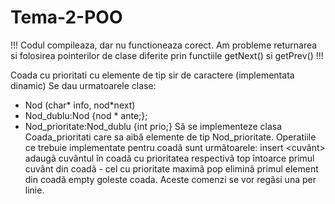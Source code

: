 # Tema-2-POO
!!! Codul compileaza, dar nu functioneaza corect. Am probleme returnarea si folosirea pointerilor de clase diferite prin functiile getNext() si getPrev() !!!

Coada cu prioritati cu elemente de tip sir de caractere (implementata dinamic)
Se dau urmatoarele clase:
- Nod (char* info, nod*next)
- Nod_dublu:Nod {nod * ante;};
- Nod_prioritate:Nod_dublu {int prio;}
Să se implementeze clasa Coada_prioritati care sa aibă elemente de tip Nod_prioritate.
Operatiile ce trebuie implementate pentru coadã sunt urmãtoarele:
insert <cuvânt> <prioritate>adaugã cuvântul în coadã cu prioritatea respectivã
top întoarce primul cuvânt din coadã - cel cu prioritate maximã
pop eliminã primul element din coadã
empty goleste coada.
Aceste comenzi se vor regãsi una per linie.
